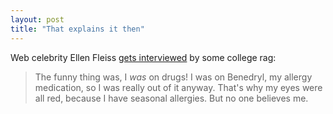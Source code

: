 ```yaml
---
layout: post
title: "That explains it then"
---
```




Web celebrity Ellen Fleiss <a href="http://www.browndailyherald.com/post/stories.asp?ID=269">gets interviewed</a> by some college rag:

<blockquote>The funny thing was, I <em>was</em> on drugs! I was on Benedryl, my allergy medication, so I was really out of it anyway. That's why my eyes were all red, because I have seasonal allergies. But no one believes me.</blockquote>


